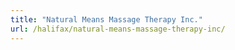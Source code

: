 ```yaml
---
title: "Natural Means Massage Therapy Inc."
url: /halifax/natural-means-massage-therapy-inc/
---
```

